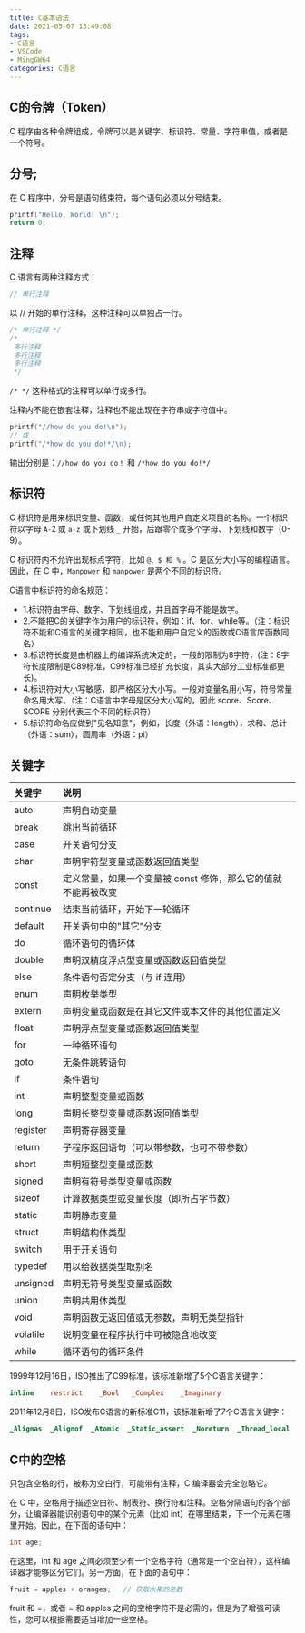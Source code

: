 ```yaml
---
title: C基本语法
date: 2021-05-07 13:49:08
tags:
- C语言
- VSCode
- MingGW64
categories: C语言
---
```


## C的令牌（Token）

C 程序由各种令牌组成，令牌可以是关键字、标识符、常量、字符串值，或者是一个符号。

## 分号;

在 C 程序中，分号是语句结束符，每个语句必须以分号结束。

```c
printf("Hello, World! \n");
return 0;
```

## 注释

C 语言有两种注释方式：

```c
// 单行注释
```

以 // 开始的单行注释，这种注释可以单独占一行。

```c
/* 单行注释 */
/* 
 多行注释
 多行注释
 多行注释
 */
```

`/* */` 这种格式的注释可以单行或多行。

注释内不能在嵌套注释，注释也不能出现在字符串或字符值中。

```c
printf("//how do you do!\n");
// 或
printf("/*how do you do!*/\n);
```

输出分别是：`//how do you do！` 和 `/*how do you do!*/`

## 标识符

C 标识符是用来标识变量、函数，或任何其他用户自定义项目的名称。一个标识符以字母 `A-Z` 或 `a-z` 或下划线 `_` 开始，后跟零个或多个字母、下划线和数字（0-9）。

C 标识符内不允许出现标点字符，比如 `@、$ 和 %` 。C 是区分大小写的编程语言。因此，在 C 中，`Manpower` 和 `manpower` 是两个不同的标识符。

C语言中标识符的命名规范：

* 1.标识符由字母、数字、下划线组成，并且首字母不能是数字。
* 2.不能把C的关键字作为用户的标识符，例如：if、for、while等。（注：标识符不能和C语言的关键字相同，也不能和用户自定义的函数或C语言库函数同名）
* 3.标识符长度是由机器上的编译系统决定的，一般的限制为8字符，(注：8字符长度限制是C89标准，C99标准已经扩充长度，其实大部分工业标准都更长)。
* 4.标识符对大小写敏感，即严格区分大小写。一般对变量名用小写，符号常量命名用大写。（注：C语言中字母是区分大小写的，因此 score、Score、SCORE 分别代表三个不同的标识符）
* 5.标识符命名应做到"见名知意"，例如，长度（外语：length），求和、总计（外语：sum），圆周率（外语：pi）

## 关键字

|关键字	| 说明 |
| :--- | :--- |
| auto| 声明自动变量 | 
| break| 	跳出当前循环| 
| case| 	开关语句分支| 
| char| 	声明字符型变量或函数返回值类型| 
| const| 	定义常量，如果一个变量被 const 修饰，那么它的值就不能再被改变| 
| continue| 	结束当前循环，开始下一轮循环| 
| default| 	开关语句中的"其它"分支| 
| do| 	循环语句的循环体| 
| double| 	声明双精度浮点型变量或函数返回值类型| 
| else| 	条件语句否定分支（与 if 连用）| 
| enum| 	声明枚举类型| 
| extern| 	声明变量或函数是在其它文件或本文件的其他位置定义| 
| float| 	声明浮点型变量或函数返回值类型| 
| for| 	一种循环语句| 
| goto| 	无条件跳转语句| 
| if| 	条件语句| 
| int| 	声明整型变量或函数| 
| long| 	声明长整型变量或函数返回值类型| 
| register| 	声明寄存器变量| 
| return| 	子程序返回语句（可以带参数，也可不带参数）| 
| short| 	声明短整型变量或函数| 
| signed| 	声明有符号类型变量或函数| 
| sizeof| 	计算数据类型或变量长度（即所占字节数）| 
| static| 	声明静态变量| 
| struct| 	声明结构体类型| 
| switch| 	用于开关语句| 
| typedef| 	用以给数据类型取别名| 
| unsigned| 	声明无符号类型变量或函数| 
| union| 	声明共用体类型| 
| void| 	声明函数无返回值或无参数，声明无类型指针| 
| volatile| 	说明变量在程序执行中可被隐含地改变| 
| while| 	循环语句的循环条件| 

1999年12月16日，ISO推出了C99标准，该标准新增了5个C语言关键字：

```c
inline    restrict    _Bool   _Complex    _Imaginary
```

2011年12月8日，ISO发布C语言的新标准C11，该标准新增了7个C语言关键字：

```c
_Alignas  _Alignof  _Atomic  _Static_assert  _Noreturn  _Thread_local  _Generic  
```

## C中的空格

只包含空格的行，被称为空白行，可能带有注释，C 编译器会完全忽略它。

在 C 中，空格用于描述空白符、制表符、换行符和注释。空格分隔语句的各个部分，让编译器能识别语句中的某个元素（比如 int）在哪里结束，下一个元素在哪里开始。因此，在下面的语句中：

```c
int age;
```

在这里，int 和 age 之间必须至少有一个空格字符（通常是一个空白符），这样编译器才能够区分它们。另一方面，在下面的语句中：

```c
fruit = apples + oranges;   // 获取水果的总数
```

fruit 和 =，或者 = 和 apples 之间的空格字符不是必需的，但是为了增强可读性，您可以根据需要适当增加一些空格。